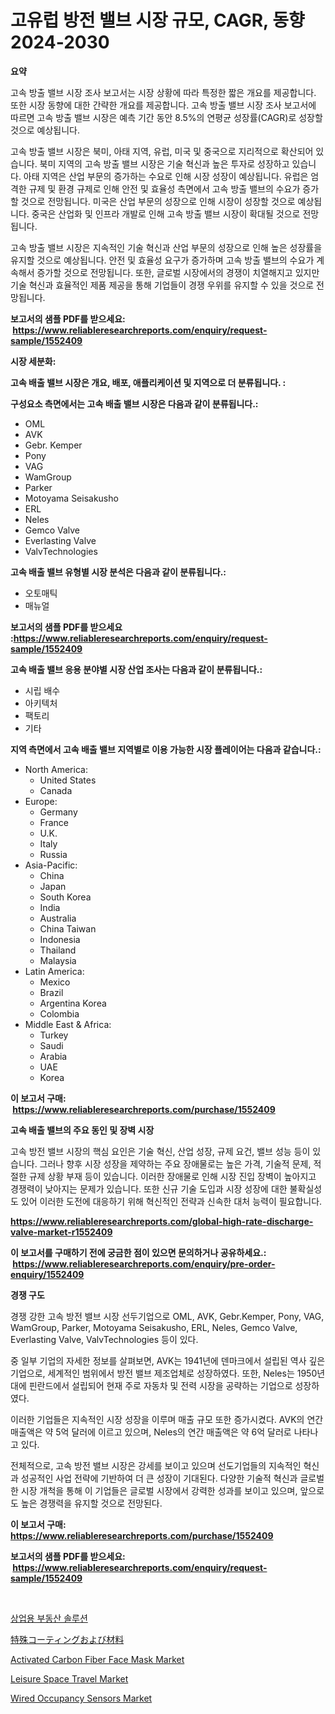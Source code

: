<p><h1>고유럽 방전 밸브 시장 규모, CAGR, 동향 2024-2030</h1></p><p><strong>요약</strong></p>
<p><p>고속 방출 밸브 시장 조사 보고서는 시장 상황에 따라 특정한 짧은 개요를 제공합니다. 또한 시장 동향에 대한 간략한 개요를 제공합니다. 고속 방출 밸브 시장 조사 보고서에 따르면 고속 방출 밸브 시장은 예측 기간 동안 8.5%의 연평균 성장률(CAGR)로 성장할 것으로 예상됩니다.</p><p>고속 방출 밸브 시장은 북미, 아태 지역, 유럽, 미국 및 중국으로 지리적으로 확산되어 있습니다. 북미 지역의 고속 방출 밸브 시장은 기술 혁신과 높은 투자로 성장하고 있습니다. 아태 지역은 산업 부문의 증가하는 수요로 인해 시장 성장이 예상됩니다. 유럽은 엄격한 규제 및 환경 규제로 인해 안전 및 효율성 측면에서 고속 방출 밸브의 수요가 증가할 것으로 전망됩니다. 미국은 산업 부문의 성장으로 인해 시장이 성장할 것으로 예상됩니다. 중국은 산업화 및 인프라 개발로 인해 고속 방출 밸브 시장이 확대될 것으로 전망됩니다.</p><p>고속 방출 밸브 시장은 지속적인 기술 혁신과 산업 부문의 성장으로 인해 높은 성장률을 유지할 것으로 예상됩니다. 안전 및 효율성 요구가 증가하며 고속 방출 밸브의 수요가 계속해서 증가할 것으로 전망됩니다. 또한, 글로벌 시장에서의 경쟁이 치열해지고 있지만 기술 혁신과 효율적인 제품 제공을 통해 기업들이 경쟁 우위를 유지할 수 있을 것으로 전망됩니다.</p></p>
<p><strong>보고서의 샘플 PDF를 받으세요: &nbsp;<a href="https://www.reliableresearchreports.com/enquiry/request-sample/1552409">https://www.reliableresearchreports.com/enquiry/request-sample/1552409</a></strong></p>
<p><strong>시장 세분화:</strong></p>
<p><strong> 고속 배출 밸브 시장은 개요, 배포, 애플리케이션 및 지역으로 더 분류됩니다. :</strong></p>
<p><strong>구성요소 측면에서는 고속 배출 밸브 시장은 다음과 같이 분류됩니다.:</strong></p>
<p><ul><li>OML</li><li>AVK</li><li>Gebr. Kemper</li><li>Pony</li><li>VAG</li><li>WamGroup</li><li>Parker</li><li>Motoyama Seisakusho</li><li>ERL</li><li>Neles</li><li>Gemco Valve</li><li>Everlasting Valve</li><li>ValvTechnologies</li></ul></p>
<p><strong> 고속 배출 밸브 유형별 시장 분석은 다음과 같이 분류됩니다.:</strong></p>
<p><ul><li>오토매틱</li><li>매뉴얼</li></ul></p>
<p><strong>보고서의 샘플 PDF를 받으세요 :<a href="https://www.reliableresearchreports.com/enquiry/request-sample/1552409">https://www.reliableresearchreports.com/enquiry/request-sample/1552409</a></strong></p>
<p><strong> 고속 배출 밸브 응용 분야별 시장 산업 조사는 다음과 같이 분류됩니다.:</strong></p>
<p><ul><li>시립 배수</li><li>아키텍처</li><li>팩토리</li><li>기타</li></ul></p>
<p><strong>지역 측면에서 고속 배출 밸브 지역별로 이용 가능한 시장 플레이어는 다음과 같습니다.:</strong></p>
<p><ul>
    <li>
        North America:
        <ul>
            <li>United States</li>
            <li>Canada</li>
        </ul>
    </li>
    <li>
        Europe:
        <ul>
            <li>Germany</li>
            <li>France</li>
            <li>U.K.</li>
            <li>Italy</li>
            <li>Russia</li>
        </ul>
    </li>
    <li>
        Asia-Pacific:
        <ul>
            <li>China</li>
            <li>Japan</li>
            <li>South Korea</li>
            <li>India</li>
            <li>Australia</li>
            <li>China Taiwan</li>
            <li>Indonesia</li>
            <li>Thailand</li>
            <li>Malaysia</li>
        </ul>
    </li>
    <li>
        Latin America:
        <ul>
            <li>Mexico</li>
            <li>Brazil</li>
            <li>Argentina Korea</li>
            <li>Colombia</li>
        </ul>
    </li>
    <li>
        Middle East & Africa:
        <ul>
            <li>Turkey</li>
            <li>Saudi</li>
            <li>Arabia</li>
            <li>UAE</li>
            <li>Korea</li>
        </ul>
    </li>
    </ul></p>
<p><strong>이 보고서 구매: &nbsp;<a href="https://www.reliableresearchreports.com/purchase/1552409">https://www.reliableresearchreports.com/purchase/1552409</a></strong></p>
<p><strong>고속 배출 밸브의 주요 동인 및 장벽 시장</strong></p>
<p><p>고속 방전 밸브 시장의 핵심 요인은 기술 혁신, 산업 성장, 규제 요건, 밸브 성능 등이 있습니다. 그러나 향후 시장 성장을 제약하는 주요 장애물로는 높은 가격, 기술적 문제, 적절한 규제 상황 부재 등이 있습니다. 이러한 장애물로 인해 시장 진입 장벽이 높아지고 경쟁력이 낮아지는 문제가 있습니다. 또한 신규 기술 도입과 시장 성장에 대한 불확실성도 있어 이러한 도전에 대응하기 위해 혁신적인 전략과 신속한 대처 능력이 필요합니다.</p></p>
<p><strong><a href="https://www.reliableresearchreports.com/global-high-rate-discharge-valve-market-r1552409">https://www.reliableresearchreports.com/global-high-rate-discharge-valve-market-r1552409</a></strong></p>
<p><strong>이 보고서를 구매하기 전에 궁금한 점이 있으면 문의하거나 공유하세요.: &nbsp;<a href="https://www.reliableresearchreports.com/enquiry/pre-order-enquiry/1552409">https://www.reliableresearchreports.com/enquiry/pre-order-enquiry/1552409</a></strong></p>
<p><strong>경쟁 구도</strong></p>
<p><p>경쟁 강한 고속 방전 밸브 시장 선두기업으로 OML, AVK, Gebr.Kemper, Pony, VAG, WamGroup, Parker, Motoyama Seisakusho, ERL, Neles, Gemco Valve, Everlasting Valve, ValvTechnologies 등이 있다.</p><p>중 일부 기업의 자세한 정보를 살펴보면, AVK는 1941년에 덴마크에서 설립된 역사 깊은 기업으로, 세계적인 범위에서 방전 밸브 제조업체로 성장하였다. 또한, Neles는 1950년대에 핀란드에서 설립되어 현재 주로 자동차 및 전력 시장을 공략하는 기업으로 성장하였다.</p><p>이러한 기업들은 지속적인 시장 성장을 이루며 매출 규모 또한 증가시켰다. AVK의 연간 매출액은 약 5억 달러에 이르고 있으며, Neles의 연간 매출액은 약 6억 달러로 나타나고 있다.</p><p>전체적으로, 고속 방전 밸브 시장은 강세를 보이고 있으며 선도기업들의 지속적인 혁신과 성공적인 사업 전략에 기반하여 더 큰 성장이 기대된다. 다양한 기술적 혁신과 글로벌한 시장 개척을 통해 이 기업들은 글로벌 시장에서 강력한 성과를 보이고 있으며, 앞으로도 높은 경쟁력을 유지할 것으로 전망된다.</p></p>
<p><strong>이 보고서 구매: &nbsp; <a href="https://www.reliableresearchreports.com/purchase/1552409">https://www.reliableresearchreports.com/purchase/1552409</a></strong></p>
<p><strong>보고서의 샘플 PDF를 받으세요: &nbsp;<a href="https://www.reliableresearchreports.com/enquiry/request-sample/1552409">https://www.reliableresearchreports.com/enquiry/request-sample/1552409</a></strong><strong></strong></p>
<p>&nbsp;</p>
<p><p><a href="https://github.com/RickyMetzDVM/Market-Research-Report-List-1/blob/main/728377786536.md">상업용 부동산 솔루션</a></p><p><a href="https://github.com/KaydenJohns1964/Market-Research-Report-List-1/blob/main/715737894897.md">特殊コーティングおよび材料</a></p><p><a href="https://github.com/barbarakss89/Market-Research-Report-List-1/blob/main/activated-carbon-fiber-face-mask-market.md">Activated Carbon Fiber Face Mask Market</a></p><p><a href="https://github.com/sofayahoo2023/Market-Research-Report-List-4/blob/main/leisure-space-travel-market.md">Leisure Space Travel Market</a></p><p><a href="https://issuu.com/reportprime-2/docs/wired-occupancy-sensors-market-size-2030.pptx">Wired Occupancy Sensors Market</a></p></p>